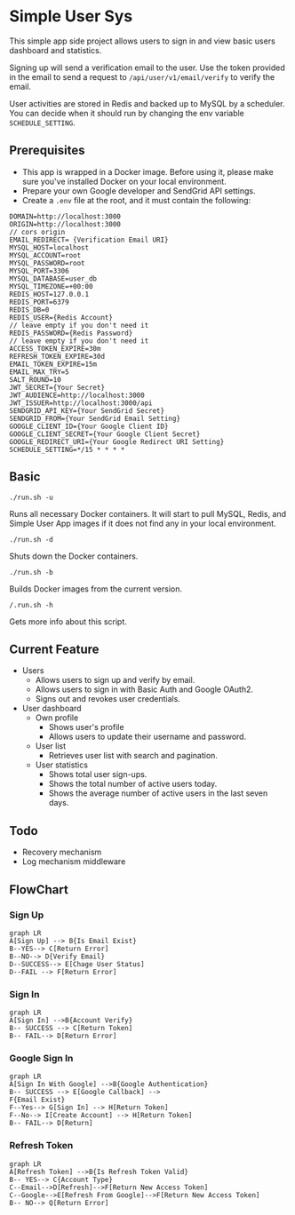 # Simple User Sys
This simple app side project allows users to sign in and view basic users dashboard and statistics.

Signing up will send a verification email to the user. Use the token provided in the email to send a request to `/api/user/v1/email/verify` to verify the email.

User activities are stored in Redis and backed up to MySQL by a scheduler. You can decide when it should run by changing the env variable `SCHEDULE_SETTING`.

## Prerequisites
- This app is wrapped in a Docker image. Before using it, please make sure you've installed Docker on your local environment.
- Prepare your own Google developer and SendGrid API settings.
- Create a `.env` file at the root, and it must contain the following:
```
DOMAIN=http://localhost:3000
ORIGIN=http://localhost:3000
// cors origin
EMAIL_REDIRECT= {Verification Email URI}
MYSQL_HOST=localhost
MYSQL_ACCOUNT=root
MYSQL_PASSWORD=root
MYSQL_PORT=3306
MYSQL_DATABASE=user_db
MYSQL_TIMEZONE=+00:00
REDIS_HOST=127.0.0.1
REDIS_PORT=6379
REDIS_DB=0
REDIS_USER={Redis Account}
// leave empty if you don't need it
REDIS_PASSWORD={Redis Password}
// leave empty if you don't need it
ACCESS_TOKEN_EXPIRE=30m
REFRESH_TOKEN_EXPIRE=30d
EMAIL_TOKEN_EXPIRE=15m
EMAIL_MAX_TRY=5
SALT_ROUND=10
JWT_SECRET={Your Secret}
JWT_AUDIENCE=http://localhost:3000
JWT_ISSUER=http://localhost:3000/api
SENDGRID_API_KEY={Your SendGrid Secret}
SENDGRID_FROM={Your SendGrid Email Setting}
GOOGLE_CLIENT_ID={Your Google Client ID}
GOOGLE_CLIENT_SECRET={Your Google Client Secret}
GOOGLE_REDIRECT_URI={Your Google Redirect URI Setting}
SCHEDULE_SETTING=*/15 * * * *
```

## Basic
 
	./run.sh -u  
Runs all necessary Docker containers. It will start to pull MySQL, Redis, and Simple User App images if it does not find any in your local environment.

	./run.sh -d
 Shuts down the Docker containers.

	./run.sh -b
Builds Docker images from the current version.

	/.run.sh -h
Gets more info about this script.

## Current Feature
- Users
	-   Allows users to sign up and verify by email.
	-   Allows users to sign in with Basic Auth and Google OAuth2.
	-   Signs out and revokes user credentials.
- User dashboard
	-  Own profile
	    - Shows user's profile
	    - Allows users to update their username and password.
	-  User list
	    -  Retrieves user list with search and pagination.
	-  User statistics
	    -  Shows total user sign-ups.
	    -  Shows the total number of active users today.
	    -  Shows the average number of active users in the last seven days.

## Todo
-  Recovery mechanism
-  Log mechanism middleware

## FlowChart
### Sign Up
```mermaid
graph LR
A[Sign Up] --> B{Is Email Exist} 
B--YES--> C[Return Error] 
B--NO--> D{Verify Email}
D--SUCCESS--> E[Chage User Status]
D--FAIL --> F[Return Error]
```

### Sign In
```mermaid
graph LR
A[Sign In] -->B{Account Verify}
B-- SUCCESS --> C[Return Token]
B-- FAIL--> D[Return Error]
```

### Google Sign In
```mermaid
graph LR
A[Sign In With Google] -->B{Google Authentication}
B-- SUCCESS --> E[Google Callback] -->
F{Email Exist}
F--Yes--> G[Sign In] --> H[Return Token]
F--No--> I[Create Account] --> H[Return Token]
B-- FAIL--> D[Return]
```

### Refresh Token
```mermaid
graph LR
A[Refresh Token] -->B{Is Refresh Token Valid}
B-- YES--> C{Account Type}
C--Email-->D[Refresh]-->F[Return New Access Token]
C--Google-->E[Refresh From Google]-->F[Return New Access Token]
B-- NO--> Q[Return Error]
```